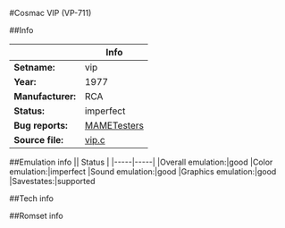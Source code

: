 #Cosmac VIP (VP-711)

##Info

||Info|
|-----|-----|
|**Setname:**|vip
|**Year:**|1977
|**Manufacturer:**|RCA
|**Status:**|imperfect
|**Bug reports:**|[MAMETesters](http://mametesters.org/view_all_set.php?type=1&temporary=y&search=vip.c)
|**Source file:**|[vip.c](https://github.com/mamedev/mame/blob/master/src/mess/drivers/vip.c)

##Emulation info
|| Status |
|-----|-----|
|Overall emulation:|good
|Color emulation:|imperfect
|Sound emulation:|good
|Graphics emulation:|good
|Savestates:|supported

##Tech info

##Romset info

<!--- START OF EDITED COMMENT DO NOT TOUCH TEXT ABOVE-->
